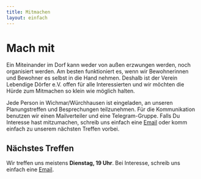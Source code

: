 ```yaml
---
title: Mitmachen
layout: einfach
---
```


# Mach mit

Ein Miteinander im Dorf kann weder von außen erzwungen werden, noch organisiert werden. Am besten funktioniert es, wenn wir Bewohnerinnen und Bewohner es selbst in die Hand nehmen. Deshalb ist der Verein Lebendige Dörfer e.V. offen für alle Interessierten und wir möchten die Hürde zum Mitmachen so klein wie möglich halten.

Jede Person in Wichmar/Würchhausen ist eingeladen, an unseren Planungstreffen und Besprechungen teilzunehmen. Für die Kommunikation benutzen wir einen Mailverteiler und eine Telegram-Gruppe. Falls Du Interesse hast mitzumachen, schreib uns einfach eine [Email](/impressum.html) oder komm einfach zu unserem nächsten Treffen vorbei.

## Nächstes Treffen

Wir treffen uns meistens **Dienstag, 19 Uhr**. Bei Interesse, schreib uns einfach eine [Email](/impressum.html).
